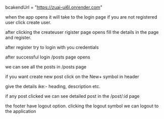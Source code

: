 bcakendUrl = "https://zuai-ui6l.onrender.com"

when the app opens it will take to the login page if you are not registered user click create user.

after clicking the createuser rigister page opens fill the details in the page and register.

after register try to login with you credentials

after successful login /posts page opens

we can see all the posts in /posts page

if you want create new post click on the New+ symbol in header

give the details ike:- heading, description etc.

if any post clicked we can see detailed post in the /post/:id page

the footer have logout option. clicking the logout symbol we can logout to the application
